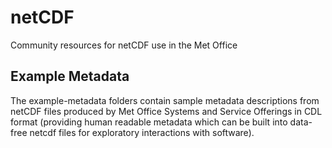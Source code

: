 # netCDF
Community resources for netCDF use in the Met Office

## Example Metadata

The example-metadata folders contain sample metadata descriptions from netCDF files produced by Met Office Systems and Service Offerings in CDL format (providing human readable metadata which can be built into data-free netcdf files for exploratory interactions with software).
